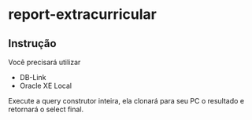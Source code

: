 # report-extracurricular

## Instrução

Você precisará utilizar

* DB-Link
* Oracle XE Local

Execute a query construtor inteira, ela clonará para seu PC o resultado e retornará o select final.


